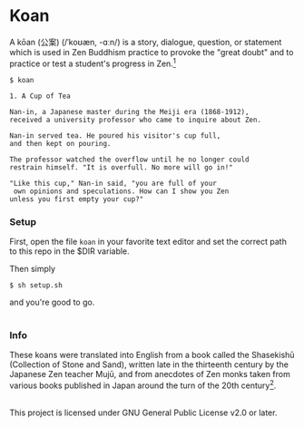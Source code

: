 # Koan
A kōan (公案) (/ˈkoʊæn, -ɑːn/) is a story, dialogue, question, or statement which is used in Zen Buddhism practice to provoke the "great doubt" and to practice or test a student's progress in Zen.[<sup>1</sup>](https://en.wikipedia.org/wiki/K%C5%8Dan)

```
$ koan

1. A Cup of Tea

Nan-in, a Japanese master during the Meiji era (1868-1912), 
received a university professor who came to inquire about Zen.

Nan-in served tea. He poured his visitor's cup full, 
and then kept on pouring.

The professor watched the overflow until he no longer could 
restrain himself. "It is overfull. No more will go in!"

"Like this cup," Nan-in said, "you are full of your
 own opinions and speculations. How can I show you Zen 
unless you first empty your cup?"
```


### Setup 
First, open the file `koan` in your favorite text editor and set the correct path to this repo in the $DIR variable.

Then simply
```
$ sh setup.sh
```
and you're good to go.<br /><br />



### Info
These koans were translated into English from a book called the Shasekishū (Collection of Stone and Sand), written late in the thirteenth century by the Japanese Zen teacher Mujū, and from anecdotes of Zen monks taken from various books published in Japan around the turn of the 20th century[<sup>2</sup>](http://www.ashidakim.com/zenkoans/).<br /><br />




This project is licensed under GNU General Public License v2.0 or later. 
